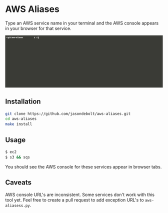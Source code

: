 # AWS Aliases

Type an AWS service name in your terminal and the AWS console appears in your browser for that service.

![](aws-aliases.gif)

## Installation

```bash
git clone https://github.com/jasondebolt/aws-aliases.git
cd aws-aliases
make install
```

## Usage

```bash
$ ec2
$ s3 && sqs
```

 You should see the AWS console for these services appear in browser tabs.

## Caveats
AWS console URL's are inconsistent. Some services don't work with this tool yet.
Feel free to create a pull request to add exception URL's to `aws-aliasess.py`.